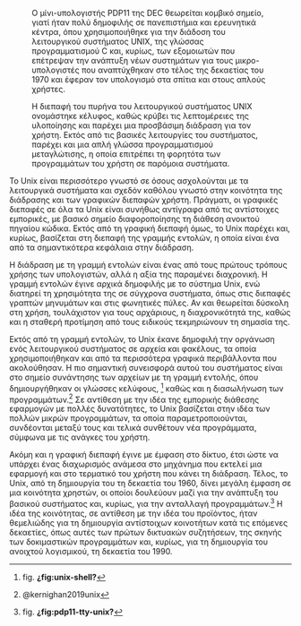 <figure id="fig:pdp11-tty-unix">
<figcaption>
Ο μίνι-υπολογιστής PDP11 της DEC θεωρείται κομβικό σημείο, γιατί ήταν
πολύ δημοφιλής σε πανεπιστήμια και ερευνητικά κέντρα, όπου
χρησιμοποιήθηκε για την διάδοση του λειτουργικού συστήματος UNIX, της
γλώσσας προγραμματισμού C και, κυρίως, των εξομοιωτών που επέτρεψαν την
ανάπτυξη νέων συστημάτων για τους μικρο-υπολογιστές που αναπτύχθηκαν στο
τέλος της δεκαετίας του 1970 και έφεραν τον υπολογισμό στα σπίτια και
στους απλούς χρήστες.
</figcaption>
</figure>
<figure id="fig:unix-shell">
<figcaption>
Η διεπαφή του πυρήνα του λειτουργικού συστήματος UNIX ονομάστηκε
κέλυφος, καθώς κρύβει τις λεπτομέρειες της υλοποίησης και παρέχει μια
προσβάσιμη διάδραση για τον χρήστη. Εκτός από τις βασικές λειτουργίες
του συστήματος, παρέχει και μια απλή γλώσσα προγραμματισμού
μεταγλώτισης, η οποία επιτρέπει τη φορητότα των προγραμμάτων του χρήστη
σε παρόμοια συστήματα.
</figcaption>
</figure>

Το Unix είναι περισσότερο γνωστό σε όσους ασχολούνται με τα λειτουργικά
συστήματα και σχεδόν καθόλου γνωστό στην κοινότητα της διάδρασης και των
γραφικών διεπαφών χρήστη. Πράγματι, οι γραφικές διεπαφές σε όλα τα Unix
είναι συνήθως αντίγραφα από τις αντίστοιχες εμπορικές, με βασικό σημείο
διαφοροποίησης τη διάθεση ανοικτού πηγαίου κώδικα. Εκτός από τη γραφική
διεπαφή όμως, το Unix παρέχει και, κυρίως, βασίζεται στη διεπαφή της
γραμμής εντολών, η οποία είναι ένα από τα σημαντικότερα κεφάλαια στην
διάδραση.

Η διάδραση με τη γραμμή εντολών είναι ένας από τους πρώτους τρόπους
χρήσης των υπολογιστών, αλλά η αξία της παραμένει διαχρονική. Η γραμμή
εντολών έγινε αρχικά δημοφιλής με το σύστημα Unix, ενώ διατηρεί τη
χρησιμότητα της σε σύγχρονα συστήματα, όπως στις διεπαφές γραπτών
μηνυμάτων και στις φωνητικές πύλες. Αν και θεωρείται δύσκολη στη χρήση,
τουλάχιστον για τους αρχάριους, η διαχρονικότητά της, καθώς και η
σταθερή προτίμηση από τους ειδικούς τεκμηριώνουν τη σημασία της.

Εκτός από τη γραμμή εντολών, το Unix έκανε δημοφιλή την οργάνωση ενός
λειτουργικού συστήματος σε αρχεία και φακέλους, τα οποία
χρησιμοποιήθηκαν και από τα περισσότερα γραφικά περιβάλλοντα που
ακολούθησαν. Η πιο σημαντική συνεισφορά αυτού του συστήματος είναι στο
σημείο συνάντησης των αρχείων με τη γραμμή εντολής, όπου δημιουργήθηκαν
οι γλώσσες κελύφους, [^1] καθώς και η διασωλήνωση των προγραμμάτων.[^2]
Σε αντίθεση με την ιδέα της εμπορικής διάθεσης εφαρμογών με πολλές
δυνατότητες, το Unix βασίζεται στην ιδέα των πολλών μικρών προγραμμάτων,
τα οποία παραμετροποιούνται, συνδέονται μεταξύ τους και τελικά συνθέτουν
νέα προγράμματα, σύμφωνα με τις ανάγκες του χρήστη.

Ακόμη και η γραφική διεπαφή έγινε με έμφαση στο δίκτυο, έτσι ώστε να
υπάρχει ένας διαχωρισμός ανάμεσα στο μηχάνημα που εκτελεί μια εφαρμογή
και στο τερματικό του χρήστη που κάνει τη διάδραση. Τέλος, το Unix, από
τη δημιουργία του τη δεκαετία του 1960, δίνει μεγάλη έμφαση σε μια
κοινότητα χρηστών, οι οποίοι δουλεύουν μαζί για την ανάπτυξη του βασικού
συστήματος και, κυρίως, για την ανταλλαγή προγραμμάτων.[^3] Η ιδέα της
κοινότητας, σε αντίθεση με την ιδέα του προϊόντος, ήταν θεμελιώδης για
τη δημιουργία αντίστοιχων κοινοτήτων κατά τις επόμενες δεκαετίες, όπως
αυτές των πρώτων δικτυακών συζητήσεων, της σκηνής των δοκιμαστικών
προγραμμάτων και, κυρίως, για τη δημιουργία του ανοιχτού λογισμικού, τη
δεκαετία του 1990.

[^1]: fig. **¿fig:unix-shell?**

[^2]: @kernighan2019unix

[^3]: fig. **¿fig:pdp11-tty-unix?**
